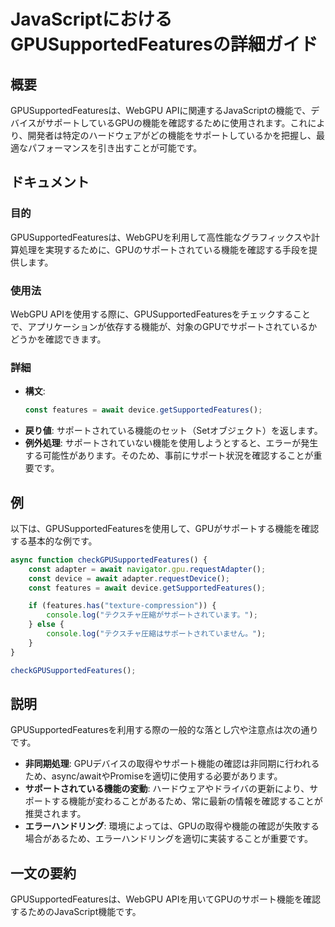<!--
Meta Description: # JavaScriptにおけるGPUSupportedFeaturesの詳細ガイド ## 概要 GPUSupportedFeaturesは、WebGPU APIに関連するJavaScriptの機能で、デバイスがサポートしているGPUの機能を確認するために使用されます。これにより、開発者は特定のハー...
Meta Keywords: const, await, gpusupportedfeaturesは, webgpu, features
-->

# JavaScriptにおけるGPUSupportedFeaturesの詳細ガイド

## 概要
GPUSupportedFeaturesは、WebGPU APIに関連するJavaScriptの機能で、デバイスがサポートしているGPUの機能を確認するために使用されます。これにより、開発者は特定のハードウェアがどの機能をサポートしているかを把握し、最適なパフォーマンスを引き出すことが可能です。

## ドキュメント
### 目的
GPUSupportedFeaturesは、WebGPUを利用して高性能なグラフィックスや計算処理を実現するために、GPUのサポートされている機能を確認する手段を提供します。

### 使用法
WebGPU APIを使用する際に、GPUSupportedFeaturesをチェックすることで、アプリケーションが依存する機能が、対象のGPUでサポートされているかどうかを確認できます。

### 詳細
- **構文**: 
  ```javascript
  const features = await device.getSupportedFeatures();
  ```
- **戻り値**: サポートされている機能のセット（Setオブジェクト）を返します。
- **例外処理**: サポートされていない機能を使用しようとすると、エラーが発生する可能性があります。そのため、事前にサポート状況を確認することが重要です。

## 例
以下は、GPUSupportedFeaturesを使用して、GPUがサポートする機能を確認する基本的な例です。

```javascript
async function checkGPUSupportedFeatures() {
    const adapter = await navigator.gpu.requestAdapter();
    const device = await adapter.requestDevice();
    const features = await device.getSupportedFeatures();

    if (features.has("texture-compression")) {
        console.log("テクスチャ圧縮がサポートされています。");
    } else {
        console.log("テクスチャ圧縮はサポートされていません。");
    }
}

checkGPUSupportedFeatures();
```

## 説明
GPUSupportedFeaturesを利用する際の一般的な落とし穴や注意点は次の通りです。

- **非同期処理**: GPUデバイスの取得やサポート機能の確認は非同期に行われるため、async/awaitやPromiseを適切に使用する必要があります。
- **サポートされている機能の変動**: ハードウェアやドライバの更新により、サポートする機能が変わることがあるため、常に最新の情報を確認することが推奨されます。
- **エラーハンドリング**: 環境によっては、GPUの取得や機能の確認が失敗する場合があるため、エラーハンドリングを適切に実装することが重要です。

## 一文の要約
GPUSupportedFeaturesは、WebGPU APIを用いてGPUのサポート機能を確認するためのJavaScript機能です。